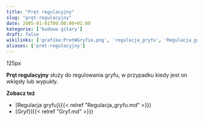 ```yaml
---
title: "Pręt regulacyjny"
slug: "pręt-regulacyjny"
date: 2005-01-01T00:00:00+01:00
kategorie: ['budowa gitary']
draft: false
wikilinks: ['grafika:PretWGryfie.png', 'regulacja_gryfu', 'Regulacja_gryfu', 'Gryf']
aliases: ['pret-regulacyjny']
---
```

125px<!-- link nie odnosił się do niczego -->

**Pręt regulacyjny** służy do regulowania
gryfu<!-- link nie odnosił się do niczego -->, w przypadku kiedy jest on wklęsły
lub wypukły.

**Zobacz też**

  - [Regulacja gryfu]({{< relref "Regulacja_gryfu.md" >}})
  - [Gryf]({{< relref "Gryf.md" >}})

